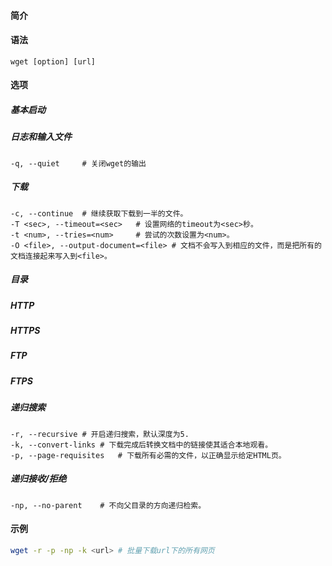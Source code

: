 #### 简介

#### 语法

```
wget [option] [url]
```

#### 选项

##### 基本启动

##### 日志和输入文件

```
-q, --quiet		# 关闭wget的输出
```



##### 下载

```
-c, --continue	# 继续获取下载到一半的文件。
-T <sec>, --timeout=<sec>	# 设置网络的timeout为<sec>秒。
-t <num>, --tries=<num>		# 尝试的次数设置为<num>。
-O <file>, --output-document=<file>	# 文档不会写入到相应的文件，而是把所有的文档连接起来写入到<file>。
```



##### 目录

##### HTTP

##### HTTPS

##### FTP

##### FTPS

##### 递归搜索

```
-r, --recursive	# 开启递归搜索，默认深度为5.
-k, --convert-links	# 下载完成后转换文档中的链接使其适合本地观看。
-p, --page-requisites	# 下载所有必需的文件，以正确显示给定HTML页。
```



##### 递归接收/拒绝

```
-np, --no-parent	# 不向父目录的方向递归检索。
```

#### 示例

```bash
wget -r -p -np -k <url>	# 批量下载url下的所有网页
```

